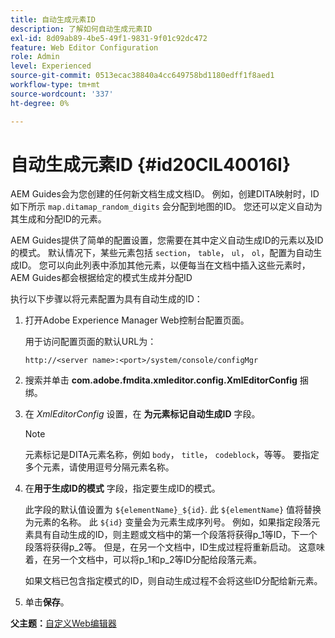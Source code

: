 ```yaml
---
title: 自动生成元素ID
description: 了解如何自动生成元素ID
exl-id: 8d09ab89-4be5-49f1-9831-9f01c92dc472
feature: Web Editor Configuration
role: Admin
level: Experienced
source-git-commit: 0513ecac38840a4cc649758bd1180edff1f8aed1
workflow-type: tm+mt
source-wordcount: '337'
ht-degree: 0%

---
```


# 自动生成元素ID {#id20CIL40016I}

AEM Guides会为您创建的任何新文档生成文档ID。 例如，创建DITA映射时，ID如下所示 `map.ditamap_random_digits` 会分配到地图的ID。 您还可以定义自动为其生成和分配ID的元素。

AEM Guides提供了简单的配置设置，您需要在其中定义自动生成ID的元素以及ID的模式。 默认情况下，某些元素包括 `section`， `table`， `ul`， `ol`，配置为自动生成ID。 您可以向此列表中添加其他元素，以便每当在文档中插入这些元素时，AEM Guides都会根据给定的模式生成并分配ID

执行以下步骤以将元素配置为具有自动生成的ID：

1. 打开Adobe Experience Manager Web控制台配置页面。

   用于访问配置页面的默认URL为：

   ```http
   http://<server name>:<port>/system/console/configMgr
   ```

1. 搜索并单击 **com.adobe.fmdita.xmleditor.config.XmlEditorConfig** 捆绑。

1. 在 *XmlEditorConfig* 设置，在 **为元素标记自动生成ID** 字段。

   >[!NOTE]
   >
   > 元素标记是DITA元素名称，例如 `body`， `title`， `codeblock`，等等。 要指定多个元素，请使用逗号分隔元素名称。

1. 在&#x200B;**用于生成ID的模式** 字段，指定要生成ID的模式。

   此字段的默认值设置为 `${elementName}_${id}`. 此 `${elementName}` 值将替换为元素的名称。 此 `${id}` 变量会为元素生成序列号。 例如，如果指定段落元素具有自动生成的ID，则主题或文档中的第一个段落将获得p\_1等ID，下一个段落将获得p\_2等。 但是，在另一个文档中，ID生成过程将重新启动。 这意味着，在另一个文档中，可以将p\_1和p\_2等ID分配给段落元素。

   如果文档已包含指定模式的ID，则自动生成过程不会将这些ID分配给新元素。

1. 单击&#x200B;**保存**。


**父主题：**[&#x200B;自定义Web编辑器](conf-web-editor.md)
